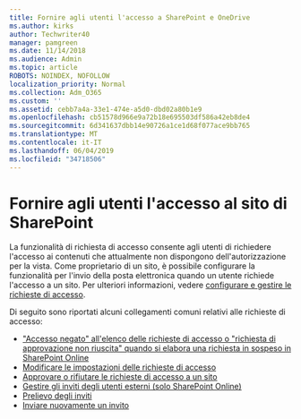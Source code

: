 ```yaml
---
title: Fornire agli utenti l'accesso a SharePoint e OneDrive
ms.author: kirks
author: Techwriter40
manager: pamgreen
ms.date: 11/14/2018
ms.audience: Admin
ms.topic: article
ROBOTS: NOINDEX, NOFOLLOW
localization_priority: Normal
ms.collection: Adm_O365
ms.custom: ''
ms.assetid: cebb7a4a-33e1-474e-a5d0-dbd02a80b1e9
ms.openlocfilehash: cb51578d966e9a72b18e695503df586a42eb8de4
ms.sourcegitcommit: 6d341637dbb14e90726a1ce1d68f077ace9bb765
ms.translationtype: MT
ms.contentlocale: it-IT
ms.lasthandoff: 06/04/2019
ms.locfileid: "34718506"
---
```

# <a name="give-users-access-to-sharepoint-site"></a>Fornire agli utenti l'accesso al sito di SharePoint

<p>La funzionalità di richiesta di accesso consente agli utenti di richiedere l'accesso ai contenuti che attualmente non dispongono dell'autorizzazione per la vista. Come proprietario di un sito, è possibile configurare la funzionalità per l'invio della posta elettronica quando un utente richiede l'accesso a un sito. Per ulteriori informazioni, vedere <a href="https://support.office.com/en-us/article/set-up-and-manage-access-requests-94b26e0b-2822-49d4-929a-8455698654b3">configurare e gestire le richieste di accesso</a>.</p>  <p>Di seguito sono riportati alcuni collegamenti comuni relativi alle richieste di accesso:</p>  <ul>  <li><a href="https://support.office.com/en-us/article/-Access-Denied-to-Access-Requests-list-or-Request-approval-failed-when-you-process-a-pending-request-in-SharePoint-Online-3ec71fe1-9111-4a4c-84a5-bdfe05c2e558">"Accesso negato" all'elenco delle richieste di accesso o "richiesta di approvazione non riuscita" quando si elabora una richiesta in sospeso in SharePoint Online</a></li>  <li><a href="https://support.office.com/en-us/article/set-up-and-manage-access-requests-94b26e0b-2822-49d4-929a-8455698654b3#bk_enableallow">Modificare le impostazioni delle richieste di accesso</a></li>  <li><a href="https://support.office.com/en-us/article/set-up-and-manage-access-requests-94b26e0b-2822-49d4-929a-8455698654b3#__toc374462557">Approvare o rifiutare le richieste di accesso a un sito</a></li>  <li><a href="https://support.office.com/en-us/article/set-up-and-manage-access-requests-94b26e0b-2822-49d4-929a-8455698654b3#__toc374462558">Gestire gli inviti degli utenti esterni (solo SharePoint Online)</a></li>  <li><a href="https://support.office.com/en-us/article/set-up-and-manage-access-requests-94b26e0b-2822-49d4-929a-8455698654b3#__toc334189260">Prelievo degli inviti</a></li>  <li><a href="https://support.office.com/en-us/article/set-up-and-manage-access-requests-94b26e0b-2822-49d4-929a-8455698654b3#__toc374462560">Inviare nuovamente un invito</a></li>  </ul>



